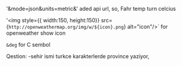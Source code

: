 '&mode=json&units=metric&' aded api url, so, Fahr temp turn celcius

 '<img  style={{ width:150, height:150}} src={`http://openweathermap.org/img/w/${icon}.png`} alt="icon"/>`  for openweather show icon

`&deg` for C sembol






Qestion:
-sehir ismi turkce karakterlerde province yaziyor, 